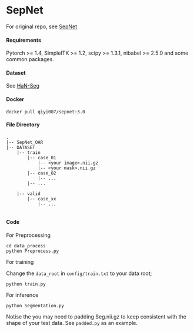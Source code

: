# SepNet
For original repo, see [SepNet](https://github.com/HiLab-git/SepNet/tree/master)

#### Requirements
Pytorch >= 1.4, SimpleITK >= 1.2, scipy >= 1.3.1, nibabel >= 2.5.0 and some common packages.

#### Dataset

See [HaN-Seg](https://shorturl.at/avEGV)

#### Docker

```
docker pull qiyi007/sepnet:3.0
```

#### File Directory
```
.
|-- SepNet_OAR
|-- DATASET
    |-- train
        |-- case_01
            |-- <your image>.nii.gz
            |-- <your mask>.nii.gz
        |-- case_02
            |-- ...
        |-- ...
   
    |-- valid
        |-- case_xx
            |-- ...


```


#### Code
For Preprocessing

```
cd data_process
python Preprocess.py
```

For training

Change the `data_root` in `config/train.txt` to your data root;
```
python train.py
```

For inference

```
python Segmentation.py
```
Notise the you may need to padding Seg.nii.gz to keep consistent with the shape of your test data. See `padded.py` as an example.

